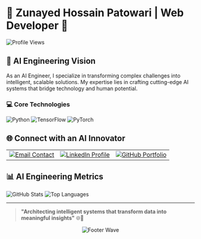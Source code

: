 # 🧠 Zunayed Hossain Patowari | Web Developer 🤖

![Profile Views](https://komarev.com/ghpvc/?username=zunayedpatowari&color=dc143c)

## 🌟 AI Engineering Vision

As an AI Engineer, I specialize in transforming complex challenges into intelligent, scalable solutions. My expertise lies in crafting cutting-edge AI systems that bridge technology and human potential.



### 💻 Core Technologies
![Python](https://img.shields.io/badge/Python-AI%20Powerhouse-3776AB?style=for-the-badge&logo=python&logoColor=white)
![TensorFlow](https://img.shields.io/badge/TensorFlow-Deep%20Learning-FF6F00?style=for-the-badge&logo=tensorflow&logoColor=white)
![PyTorch](https://img.shields.io/badge/PyTorch-Neural%20Networks-EE4C2C?style=for-the-badge&logo=pytorch&logoColor=white)


## 🌐 Connect with an AI Innovator

<div align="center">
  <table>
    <tr>
      <td align="center">
        <a href="mailto:mdzubayerpatowari@gmail.com">
          <img src="https://img.shields.io/badge/AI%20Engineer's%20Email-D14836?style=for-the-badge&logo=gmail&logoColor=white" alt="Email Contact" />
        </a>
      </td>
      <td align="center">
        <a href="https://linkedin.com/in/md-zubayer-hossain-patowari">
          <img src="https://img.shields.io/badge/Professional%20AI%20Network-0077B5?style=for-the-badge&logo=linkedin&logoColor=white" alt="LinkedIn Profile" />
        </a>
      </td>
      <td align="center">
        <a href="https://github.com/mdzubayerhossain">
          <img src="https://img.shields.io/badge/AI%20Project%20Portfolio-181717?style=for-the-badge&logo=github&logoColor=white" alt="GitHub Portfolio" />
        </a>
      </td>
    </tr>
  </table>
</div>

## 📊 AI Engineering Metrics

![GitHub Stats](https://github-readme-stats.vercel.app/api?username=mdzubayerhossain&theme=radical&show_icons=true&include_all_commits=true)
![Top Languages](https://github-readme-stats.vercel.app/api/top-langs/?username=mdzubayerhossain&theme=radical&layout=compact)

---

> **"Architecting intelligent systems that transform data into meaningful insights"** 🌐🤖

<div align="center">
  <img src="https://capsule-render.vercel.app/api?type=waving&color=gradient&height=80&section=footer" alt="Footer Wave" />
</div>
